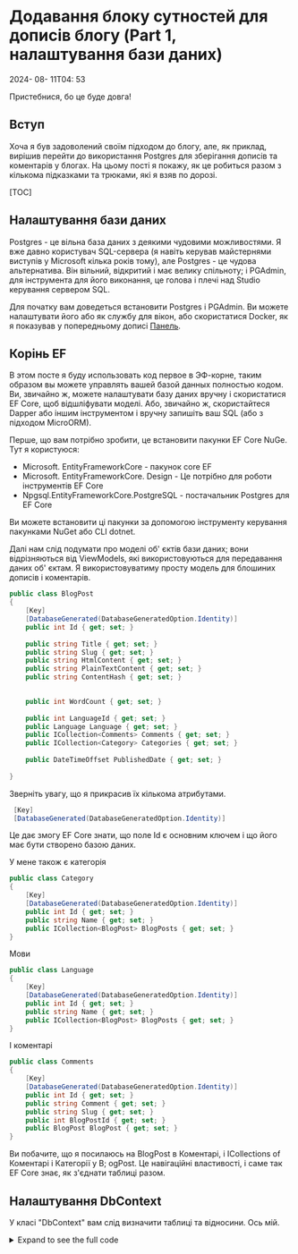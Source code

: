 # Додавання блоку сутностей для дописів блогу (Part 1, налаштування бази даних)

<!--category-- ASP.NET, Entity Framework -->
<datetime class="hidden">2024- 08- 11T04: 53</datetime>

Пристебнися, бо це буде довга!

## Вступ

Хоча я був задоволений своїм підходом до блогу, але, як приклад, вирішив перейти до використання Postgres для зберігання дописів та коментарів у блогах. На цьому пості я покажу, як це робиться разом з кількома підказками та трюками, які я взяв по дорозі.

[TOC]

## Налаштування бази даних

Postgres - це вільна база даних з деякими чудовими можливостями. Я вже давно користувач SQL-сервера (я навіть керував майстернями виступів у Microsoft кілька років тому), але Postgres - це чудова альтернатива. Він вільний, відкритий і має велику спільноту; і PGAdmin, для інструмента для його виконання, це голова і плечі над Studio керування сервером SQL.

Для початку вам доведеться встановити Postgres і PGAdmin. Ви можете налаштувати його або як службу для вікон, або скористатися Docker, як я показував у попередньому дописі [Панель](/blog/dockercomposedevdeps).

## Корінь EF

В этом посте я буду использовать код первое в ЭФ-корне, таким образом вы можете управлять вашей базой данных полностью кодом. Ви, звичайно ж, можете налаштувати базу даних вручну і скористатися EF Core, щоб відшліфувати моделі. Або, звичайно ж, скористайтеся Dapper або іншим інструментом і вручну запишіть ваш SQL (або з підходом MicroORM).

Перше, що вам потрібно зробити, це встановити пакунки EF Core NuGe. Тут я користуюся:

- Microsoft. EntityFrameworkCore - пакунок core EF
- Microsoft. EntityFrameworkCore. Design - Це потрібно для роботи інструментів EF Core
- Npgsql.EntityFrameworkCore.PostgreSQL - постачальник Postgres для EF Core

Ви можете встановити ці пакунки за допомогою інструменту керування пакунками NuGet або CLI dotnet.

Далі нам слід подумати про моделі об' єктів бази даних; вони відрізняються від ViewModels, які використовуються для передавання даних об' єктам. Я використовуватиму просту модель для блошиних дописів і коментарів.

```csharp
public class BlogPost
{
    [Key]
    [DatabaseGenerated(DatabaseGeneratedOption.Identity)]
    public int Id { get; set; }
    
    public string Title { get; set; }
    public string Slug { get; set; }
    public string HtmlContent { get; set; }
    public string PlainTextContent { get; set; }
    public string ContentHash { get; set; }

    
    public int WordCount { get; set; }
    
    public int LanguageId { get; set; }
    public Language Language { get; set; }
    public ICollection<Comments> Comments { get; set; }
    public ICollection<Category> Categories { get; set; }
    
    public DateTimeOffset PublishedDate { get; set; }
    
}
```

Зверніть увагу, що я прикрасив їх кількома атрибутами.

```csharp
 [Key]
 [DatabaseGenerated(DatabaseGeneratedOption.Identity)]
```

Це дає змогу EF Core знати, що поле Id є основним ключем і що його має бути створено базою даних.

У мене також є категорія

```csharp
public class Category
{
    [Key]
    [DatabaseGenerated(DatabaseGeneratedOption.Identity)]
    public int Id { get; set; }
    public string Name { get; set; }
    public ICollection<BlogPost> BlogPosts { get; set; }
}
```

Мови

```csharp
public class Language
{
    [Key]
    [DatabaseGenerated(DatabaseGeneratedOption.Identity)]
    public int Id { get; set; }
    public string Name { get; set; }
    public ICollection<BlogPost> BlogPosts { get; set; }
}
```

І коментарі

```csharp
public class Comments
{
    [Key]
    [DatabaseGenerated(DatabaseGeneratedOption.Identity)]
    public int Id { get; set; }
    public string Comment { get; set; }
    public string Slug { get; set; }
    public int BlogPostId { get; set; }
    public BlogPost BlogPost { get; set; } 
}
```

Ви побачите, що я посилаюсь на BlogPost в Коментарі, і ICollections of Коментарі і Категорії у B; ogPost. Це навігаційні властивості, і саме так EF Core знає, як з'єднати таблиці разом.

## Налаштування DbContext

У класі "DbContext" вам слід визначити таблиці та відносини. Ось мій.

<details>
<summary>Expand to see the full code</summary>
```csharp
public class MostlylucidDbContext : DbContext
{
    public MostlylucidDbContext(DbContextOptions<MostlylucidDbContext> contextOptions) : base(contextOptions)
    {
    }

    public DbSet<Comments> Comments { get; set; }
    public DbSet<BlogPost> BlogPosts { get; set; }
    public DbSet<Category> Categories { get; set; }

    public DbSet<Language> Languages { get; set; }


    protected override void ConfigureConventions(ModelConfigurationBuilder configurationBuilder)
    {
        configurationBuilder
            .Properties<DateTimeOffset>()
            .HaveConversion<DateTimeOffsetConverter>();
    }

    protected override void OnModelCreating(ModelBuilder modelBuilder)
    {
        modelBuilder.Entity<BlogPost>(entity =>
        {
            entity.HasIndex(x => new { x.Slug, x.LanguageId });
            entity.HasIndex(x => x.ContentHash).IsUnique();
            entity.HasIndex(x => x.PublishedDate);

            entity.HasMany(b => b.Comments)
                .WithOne(c => c.BlogPost)
                .HasForeignKey(c => c.BlogPostId);

            entity.HasOne(b => b.Language)
                .WithMany(l => l.BlogPosts).HasForeignKey(x => x.LanguageId);

            entity.HasMany(b => b.Categories)
                .WithMany(c => c.BlogPosts)
                .UsingEntity<Dictionary<string, object>>(
                    "BlogPostCategory",
                    c => c.HasOne<Category>().WithMany().HasForeignKey("CategoryId"),
                    b => b.HasOne<BlogPost>().WithMany().HasForeignKey("BlogPostId")
                );
        });

        modelBuilder.Entity<Language>(entity =>
        {
            entity.HasMany(l => l.BlogPosts)
                .WithOne(b => b.Language);
        });

        modelBuilder.Entity<Category>(entity =>
        {
            entity.HasKey(c => c.Id); // Assuming Category has a primary key named Id

            entity.HasMany(c => c.BlogPosts)
                .WithMany(b => b.Categories)
                .UsingEntity<Dictionary<string, object>>(
                    "BlogPostCategory",
                    b => b.HasOne<BlogPost>().WithMany().HasForeignKey("BlogPostId"),
                    c => c.HasOne<Category>().WithMany().HasForeignKey("CategoryId")
                );
        });
    }
}
```

</details>
У методі "ОnModelCreating" я визначаю взаємозв'язки між таблицями. Я использовал API Fluent, чтобы определить отношения между столами. Це трохи більш докладне, ніж використання анотацій даних, але я вважаю, що це більш придатно для читання.

Як бачите, я встановив кілька індексів на столі Blog Post. Цей пункт допоможе з швидкодією під час опитування бази даних. Вам слід обрати індекси на основі способу опитування даних. У цьому випадку хеш, слимак, друкована дата і мова це всі поля, про які я буду розпитувати.

### Налаштування

Тепер у нас є наші моделі і DbContext, нам потрібно підключити їх до DB. Звичайна практика полягає у додаванні методів розширення, це допомагає зберігати все більш організованим:

```csharp
public static class Setup
{
    public static void SetupEntityFramework(this IServiceCollection services, string connectionString)
    {
        services.AddDbContext<MostlylucidDbContext>(options =>
            options.UseNpgsql(connectionString));
    }

    public static async Task InitializeDatabase(this WebApplication app)
    {
        try
        {
            await using var scope = 
                app.Services.CreateAsyncScope();
            
            await using var context = scope.ServiceProvider.GetRequiredService<MostlylucidDbContext>();
            await context.Database.MigrateAsync();
            
            var blogService = scope.ServiceProvider.GetRequiredService<IBlogService>();
            await blogService.Populate();
        }
        catch (Exception e)
        {
            Log.Fatal(e, "Failed to migrate database");
        }        
    }
}
```

Тут я заснував зв'язок з базою даних, а потім запустив міграцію. Я також дзвоню до методу заповнення бази даних (у моєму випадку я все ще використовую підхід, оснований на файлах, тому мені потрібно заселити базу даних на існуючі дописи).

Ваш рядок з' єднання виглядатиме приблизно так:

```json
 "ConnectionStrings": {
    "DefaultConnection": "Host=localhost;Database=Mostlylucid;port=5432;Username=postgres;Password=<PASSWORD>;"
  },
```

Використання підходу до суфіксів означає, що мій файл Program. cs є чудовим і чистим:

```csharp
services.SetupEntityFramework(config.GetConnectionString("DefaultConnection") ??
                              throw new Exception("No Connection String"));

//Then later in the app section

await app.InitializeDatabase();
```

Розділ, розташований нижче, відповідає за виконання міграції і налаштування бази даних. The `MigrateAsync` метод створить базу даних, якщо такої бази даних не існує, і запустить потрібні міграції. Це чудовий спосіб підтримувати синхронізацію вашої бази даних з вашими моделями.

```csharp
     await using var scope = 
                app.Services.CreateAsyncScope();
            
            await using var context = scope.ServiceProvider.GetRequiredService<MostlylucidDbContext>();
            await context.Database.MigrateAsync();
```

## Міграції

Після того, як ви все це налаштуєте, вам слід створити початкову міграцію. Це знімок поточного стану ваших моделей і буде використано для створення бази даних. Ви можете зробити це за допомогою CLI dotnet (див. [тут](https://learn.microsoft.com/en-us/ef/core/cli/dotnet) для подробиць щодо встановлення інструменту з' єднання з dotnet за потреби):

```bash
dotnet ef migrations add InitialCreate
```

За допомогою цього пункту можна створити теку у вашому проекті з файлами міграції. Після цього ви можете застосувати міграцію до бази даних за допомогою:

```bash
dotnet ef database update
```

Це створить для вас базу даних і таблиці.